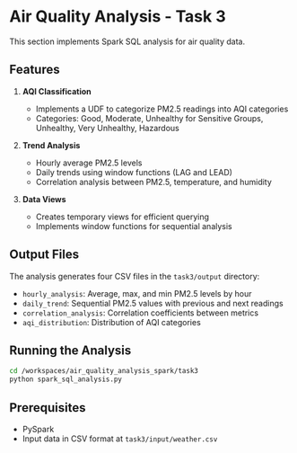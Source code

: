 # Air Quality Analysis - Task 3

This section implements Spark SQL analysis for air quality data.

## Features

1. **AQI Classification**
   - Implements a UDF to categorize PM2.5 readings into AQI categories
   - Categories: Good, Moderate, Unhealthy for Sensitive Groups, Unhealthy, Very Unhealthy, Hazardous

2. **Trend Analysis**
   - Hourly average PM2.5 levels
   - Daily trends using window functions (LAG and LEAD)
   - Correlation analysis between PM2.5, temperature, and humidity

3. **Data Views**
   - Creates temporary views for efficient querying
   - Implements window functions for sequential analysis

## Output Files

The analysis generates four CSV files in the `task3/output` directory:
- `hourly_analysis`: Average, max, and min PM2.5 levels by hour
- `daily_trend`: Sequential PM2.5 values with previous and next readings
- `correlation_analysis`: Correlation coefficients between metrics
- `aqi_distribution`: Distribution of AQI categories

## Running the Analysis

```bash
cd /workspaces/air_quality_analysis_spark/task3
python spark_sql_analysis.py
```

## Prerequisites

- PySpark
- Input data in CSV format at `task3/input/weather.csv`
